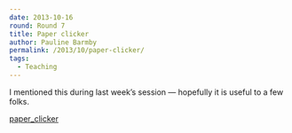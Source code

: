 ```yaml
---
date: 2013-10-16
round: Round 7
title: Paper clicker
author: Pauline Barmby
permalink: /2013/10/paper-clicker/
tags:
  - Teaching
---
```

I mentioned this during last week&#8217;s session &#8212; hopefully it is useful to a few folks.

[paper_clicker][1]

 [1]: /software-carpentry-training-website/uploads/2013/10/paper_clicker.pdf
